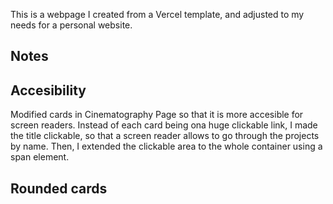 This is a webpage I created from a Vercel template, and adjusted to my needs for a personal website.

## Notes

## Accesibility
Modified cards in Cinematography Page so that it is more accesible for screen readers. Instead of each card being ona huge clickable link, I made the title clickable, so that a screen reader allows to go through the projects by name. Then, I extended the clickable area to the whole container using a span element.

## Rounded cards


